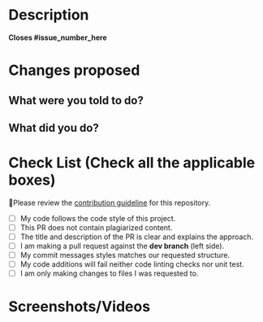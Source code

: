 <!-- Do not delete this PR template. Just edit it to include the required information -->

# Description

<!-- If your PR fixes an open issue, use `Closes #999` to link your PR with the issue. #999 stands for the issue number you are fixing -->

<!-- Github Issue Example: Closes #31 -->

**Closes #issue_number_here**

# Changes proposed

## What were you told to do?

<!-- Write the title of the issue/feature you are working on -->

## What did you do?

<!-- Talk about the things you did eg. files changes, dependencies installed e.t.c -->

# Check List (Check all the applicable boxes)

🚨Please review the [contribution guideline](CONTRIBUTING.md) for this repository.

<!-- Mark all the applicable boxes. To mark the box as done follow the following conventions -->

<!--
[x] - Correct; marked as done
[X] - Correct; marked as done

[ ] - Not correct; marked as **not** done
-->

- [ ] My code follows the code style of this project.
- [ ] This PR does not contain plagiarized content.
- [ ] The title and description of the PR is clear and explains the approach.
- [ ] I am making a pull request against the **dev branch** (left side).
- [ ] My commit messages styles matches our requested structure.
- [ ] My code additions will fail neither code linting checks nor unit test.
- [ ] I am only making changes to files I was requested to.

# Screenshots/Videos

<!-- If the changes are static page changes or UI changes add screenshots -->
<!-- If the changes involve implementing a functionality or working with apis, include a video
detailing how to implement the functionality and the request to the api and responses from the api endpoint-->
<!-- Add all the screenshots/videos which support your changes i.e before your change and after your change -->

